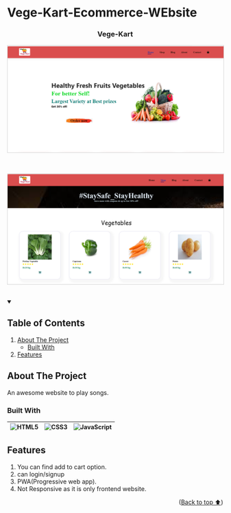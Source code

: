 # Vege-Kart-Ecommerce-WEbsite
<a name="readme-top"></a>

<div align="center">
  <h3>Vege-Kart</h3>
</div>
<p align="center">
<img  width="700px" src="https://github.com/akansha-sukhadeve/Vege-Kart-Ecommerce-WEbsite/blob/ecom/screenshots/Screenshot1.png"  alt =" " style="border: solid 1px #d4d4d4" /> 
</p>
<br>
<p align="center">
<img align="center" width="700px" src="https://github.com/akansha-sukhadeve/Vege-Kart-Ecommerce-WEbsite/blob/ecom/screenshots/Screenshot2.png"  alt =" " style="border: solid 1px #d4d4d4" />
</p>
<br>
<!-- TABLE OF CONTENTS -->
<details open>
  <summary><h2>Table of Contents</h2></summary>
  <ol>
    <li>
      <a href="#about-the-project">About The Project</a>
      <ul>
        <li><a href="#built-with">Built With</a></li>
      </ul>
    </li>
    <li><a href="#features">Features</a></li>
  </ol>
</details>

## About The Project
An awesome website to play songs.

### Built With
| ![HTML5][html] | ![CSS3][css] | ![JavaScript][javascript] |
| --- | --- | --- |

## Features
1. You can find add to cart option.
2. can login/signup
4. PWA(Progressive web app).
5. Not Responsive as it is only frontend website.



<p align="right">(<a href="#readme-top">Back to top ⬆️</a>)</p>


<!-- MARKDOWN LINKS & IMAGES -->
[html]: https://img.shields.io/badge/html-e34c26?style=for-the-badge&logo=html&logoColor=white
[css]: https://img.shields.io/badge/css-264de4?style=for-the-badge&logo=css&logoColor=white
[javascript]: https://img.shields.io/badge/js-f7df1e?style=for-the-badge&logo=js&logoColor=4FC08D
